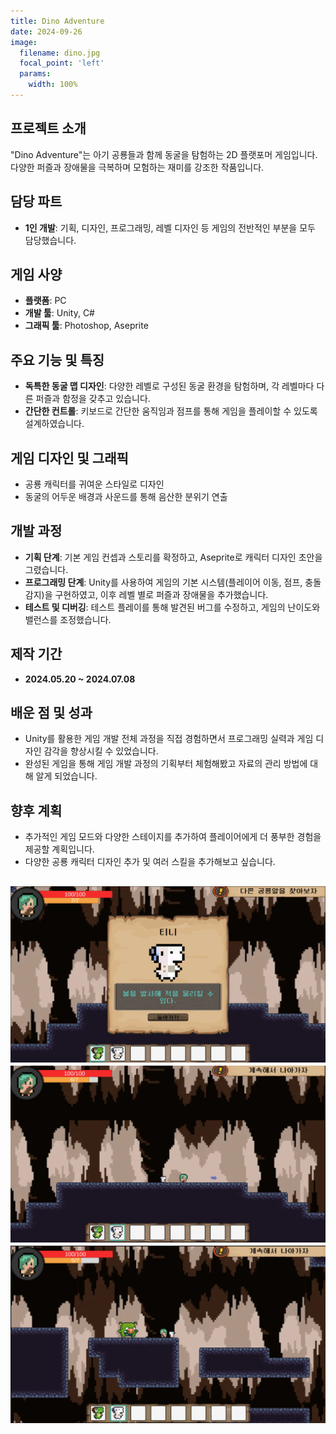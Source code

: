 ```yaml
---
title: Dino Adventure
date: 2024-09-26
image:
  filename: dino.jpg
  focal_point: 'left'
  params:
    width: 100%
---
```


## 프로젝트 소개
"Dino Adventure"는 아기 공룡들과 함께 동굴을 탐험하는 2D 플랫포머 게임입니다. 다양한 퍼즐과 장애물을 극복하며 모험하는 재미를 강조한 작품입니다.

## 담당 파트
- **1인 개발**: 기획, 디자인, 프로그래밍, 레벨 디자인 등 게임의 전반적인 부분을 모두 담당했습니다.

## 게임 사양
- **플랫폼**: PC
- **개발 툴**: Unity, C#
- **그래픽 툴**: Photoshop, Aseprite

## 주요 기능 및 특징
- **독특한 동굴 맵 디자인**: 다양한 레벨로 구성된 동굴 환경을 탐험하며, 각 레벨마다 다른 퍼즐과 함정을 갖추고 있습니다.
- **간단한 컨트롤**: 키보드로 간단한 움직임과 점프를 통해 게임을 플레이할 수 있도록 설계하였습니다.

## 게임 디자인 및 그래픽
- 공룡 캐릭터를 귀여운 스타일로 디자인 
- 동굴의 어두운 배경과 사운드를 통해 음산한 분위기 연출

## 개발 과정
- **기획 단계**: 기본 게임 컨셉과 스토리를 확정하고, Aseprite로 캐릭터 디자인 초안을 그렸습니다.
- **프로그래밍 단계**: Unity를 사용하여 게임의 기본 시스템(플레이어 이동, 점프, 충돌 감지)을 구현하였고, 이후 레벨 별로 퍼즐과 장애물을 추가했습니다.
- **테스트 및 디버깅**: 테스트 플레이를 통해 발견된 버그를 수정하고, 게임의 난이도와 밸런스를 조정했습니다.

## 제작 기간
- **2024.05.20 ~ 2024.07.08**

## 배운 점 및 성과
- Unity를 활용한 게임 개발 전체 과정을 직접 경험하면서 프로그래밍 실력과 게임 디자인 감각을 향상시킬 수 있었습니다.
- 완성된 게임을 통해 게임 개발 과정의 기획부터 체험해봤고 자료의 관리 방법에 대해 알게 되었습니다.

## 향후 계획
- 추가적인 게임 모드와 다양한 스테이지를 추가하여 플레이어에게 더 풍부한 경험을 제공할 계획입니다.
- 다양한 공룡 캐릭터 디자인 추가 및 여러 스킬을 추가해보고 싶습니다.

![](dinowhite.png)
![](dinoattack.png)
![](enemy.png)
---
